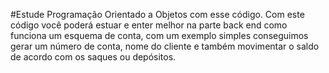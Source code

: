  #Estude Programação Orientado a Objetos com esse código.
 Com este código você poderá estuar e enter melhor na parte back end como funciona
 um esquema de conta, com um exemplo simples conseguimos gerar um número de conta,
 nome do cliente e também movimentar o saldo de acordo com os saques ou depósitos.
